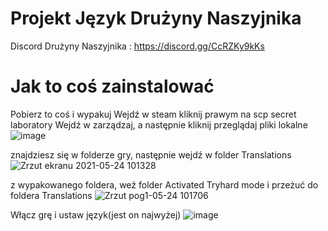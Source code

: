 # Projekt Język Drużyny Naszyjnika

 Discord Drużyny Naszyjnika : https://discord.gg/CcRZKy9kKs
 
# Jak to coś zainstalować
Pobierz to coś i wypakuj
Wejdź w steam kliknij prawym na scp secret laboratory
Wejdź w zarządzaj, a następnie kliknij przeglądaj pliki lokalne
![image](https://user-images.githubusercontent.com/61940380/119317368-4edaed80-bc78-11eb-9bd2-c3da9a0906fb.png)

znajdziesz się w folderze gry, następnie wejdź w folder Translations
![Zrzut ekranu 2021-05-24 101328](https://user-images.githubusercontent.com/61940380/119317745-babd5600-bc78-11eb-978e-f6ab9ab5ed44.png)

z wypakowanego foldera, weź folder Activated Tryhard mode i przeżuć do foldera Translations
![Zrzut pog1-05-24 101706](https://user-images.githubusercontent.com/61940380/119318177-433bf680-bc79-11eb-954b-8a39304d7beb.png)

Włącz grę i ustaw język(jest on najwyżej)
![image](https://user-images.githubusercontent.com/61940380/119318490-b0e82280-bc79-11eb-938e-004a410ef028.png)
